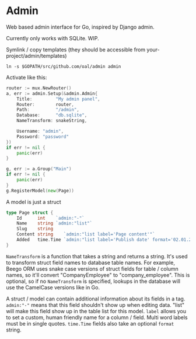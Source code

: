 Admin
=====

Web based admin interface for Go, inspired by Django admin.

Currently only works with SQLite. WIP.


Symlink / copy templates (they should be accessible from your-project/admin/templates)

	ln -s $GOPATH/src/github.com/oal/admin admin


Activate like this:

```go
router := mux.NewRouter()
a, err := admin.Setup(&admin.Admin{
	Title:         "My admin panel",
	Router:        router,
	Path:          "/admin",
	Database:      "db.sqlite",
	NameTransform: snakeString,

	Username: "admin",
	Password: "password"
})
if err != nil {
	panic(err)
}

g, err := a.Group("Main")
if err != nil {
	panic(err)
}
g.RegisterModel(new(Page))
```

A model is just a struct

```go
type Page struct {
	Id      int    `admin:"-"`
	Name    string `admin:"list"`
	Slug    string
	Content string    `admin:"list label='Page content'"`
	Added   time.Time `admin:"list label='Publish date' format='02.01.2006'"`
}
```


`NameTransform` is a function that takes a string and returns a string. It's used to transform struct field names to database table names. For example, Beego ORM uses snake case versions of struct fields for table / column names, so it'll convert "CompanyEmployee" to "company_employee". This is optional, so if no `NameTransform` is specified, lookups in the database will use the CamelCase versions like in Go.

A struct / model can contain additional information about its fields in a tag. `admin:"-"` means that this field shouldn't show up when editing data. "list" will make this field show up in the table list for this model. `label` allows you to set a custom, human friendly name for a column / field. Multi word labels must be in single quotes. `time.Time` fields also take an optional `format` string.